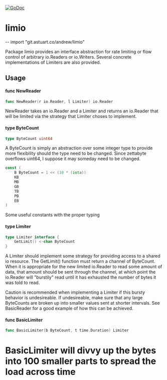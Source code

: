 [![GoDoc](https://godoc.org/github.com/andrewstuart/limio?status.svg)](https://godoc.org/github.com/andrewstuart/limio)

# limio
--
    import "git.astuart.co/andrew/limio"

Package limio provides an interface abstraction for rate limiting or flow
control of arbitrary io.Readers or io.Writers. Several concrete implementations
of Limiters are also provided.

## Usage

#### func  NewReader

```go
func NewReader(r io.Reader, l Limiter) io.Reader
```
NewReader takes an io.Reader and a Limiter and returns an io.Reader that will be
limited via the strategy that Limiter choses to implement.

#### type ByteCount

```go
type ByteCount uint64
```

A ByteCount is simply an abstraction over some integer type to provide more
flexibility should the type need to be changed. Since zettabyte overflows
uint64, I suppose it may someday need to be changed.

```go
const (
	B ByteCount = 1 << (10 * (iota))
	KB
	MB
	GB
	TB
	PB
	EB
)
```
Some useful constants with the proper typing

#### type Limiter

```go
type Limiter interface {
	GetLimit() <-chan ByteCount
}
```

A Limiter should implement some strategy for providing access to a shared io
resource. The GetLimit() function must return a channel of ByteCount. When it is
appropriate for the new limited io.Reader to read some amount of data, that
amount should be sent through the channel, at which point the io.Reader will
"burstily" read until it has exhausted the number of bytes it was told to read.

Caution is recommended when implementing a Limiter if this bursty behavior is
undesireable. If undesireable, make sure that any large ByteCounts are broken up
into smaller values sent at shorter intervals. See BasicReader for a good
example of how this can be achieved.

#### func  BasicLimiter

```go
func BasicLimiter(b ByteCount, t time.Duration) Limiter
```
BasicLimiter will divvy up the bytes into 100 smaller parts to spread the load
across time
=======
